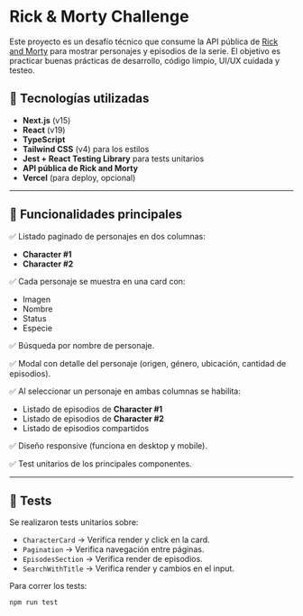 # Rick & Morty Challenge

Este proyecto es un desafío técnico que consume la API pública de [Rick and Morty](https://rickandmortyapi.com/) para mostrar personajes y episodios de la serie. El objetivo es practicar buenas prácticas de desarrollo, código limpio, UI/UX cuidada y testeo.

## 🚀 Tecnologías utilizadas

- **Next.js** (v15)
- **React** (v19)
- **TypeScript**
- **Tailwind CSS** (v4) para los estilos
- **Jest + React Testing Library** para tests unitarios
- **API pública de Rick and Morty**
- **Vercel** (para deploy, opcional)

---

## 📌 Funcionalidades principales

✅ Listado paginado de personajes en dos columnas:
- **Character #1**
- **Character #2**

✅ Cada personaje se muestra en una card con:
- Imagen
- Nombre
- Status
- Especie

✅ Búsqueda por nombre de personaje.

✅ Modal con detalle del personaje (origen, género, ubicación, cantidad de episodios).

✅ Al seleccionar un personaje en ambas columnas se habilita:
- Listado de episodios de **Character #1**
- Listado de episodios de **Character #2**
- Listado de episodios compartidos

✅ Diseño responsive (funciona en desktop y mobile).

✅ Test unitarios de los principales componentes.

---

## 🧪 Tests

Se realizaron tests unitarios sobre:
- `CharacterCard` → Verifica render y click en la card.
- `Pagination` → Verifica navegación entre páginas.
- `EpisodesSection` → Verifica render de episodios.
- `SearchWithTitle` → Verifica render y cambios en el input.

Para correr los tests:

```bash
npm run test
